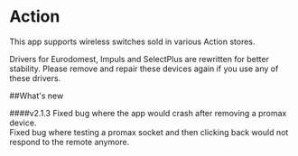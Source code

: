 # Action

This app supports wireless switches sold in various Action stores.

Drivers for Eurodomest, Impuls and SelectPlus are rewritten for better stability. 
Please remove and repair these devices again if you use any of these drivers.

##What's new

####v2.1.3
Fixed bug where the app would crash after removing a promax device.<br/>
Fixed bug where testing a promax socket and then clicking back would not respond to the remote anymore.
